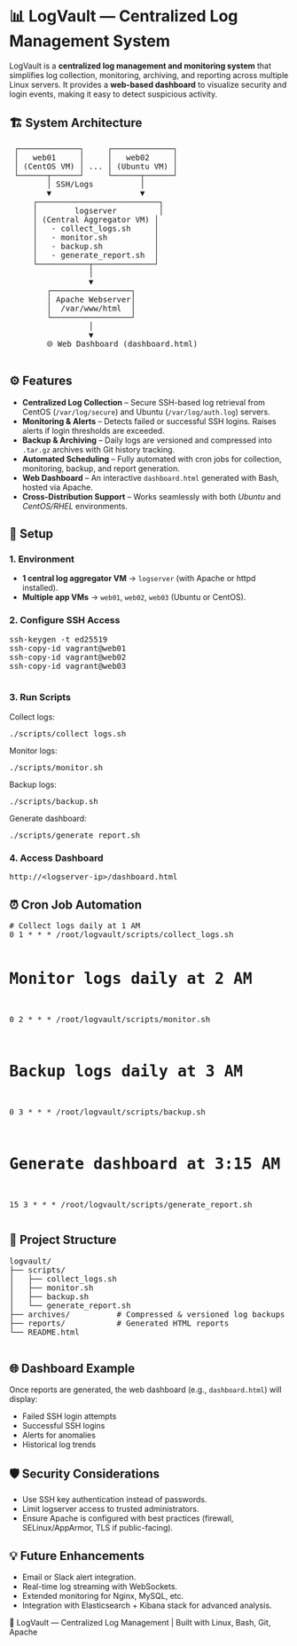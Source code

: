 <!DOCTYPE html>
<html lang="en">

<body>
<div class="container">
  <h1>📊 LogVault — Centralized Log Management System</h1>
  <p>
    LogVault is a <strong>centralized log management and monitoring system</strong> that simplifies log collection,
    monitoring, archiving, and reporting across multiple Linux servers. It provides a
    <strong>web-based dashboard</strong> to visualize security and login events, making it easy to detect suspicious activity.
  </p>

  <h2>🏗️ System Architecture</h2>
  <pre>
 ┌─────────────┐     ┌─────────────┐
 │   web01     │     │   web02     │
 │ (CentOS VM) │ ... │ (Ubuntu VM) │
 └──────┬──────┘     └──────┬──────┘
        │ SSH/Logs          │
        ▼                   ▼
     ┌──────────────────────────┐
     │        logserver         │
     │ (Central Aggregator VM) │
     │   - collect_logs.sh     │
     │   - monitor.sh          │
     │   - backup.sh           │
     │   - generate_report.sh  │
     └───────────┬─────────────┘
                 │
                 ▼
        ┌─────────────────┐
        │ Apache Webserver│
        │  /var/www/html  │
        └─────────────────┘
                 │
                 ▼
        🌐 Web Dashboard (dashboard.html)
  </pre>

  <h2>⚙️ Features</h2>
  <ul>
    <li><strong>Centralized Log Collection</strong> – Secure SSH-based log retrieval from CentOS (<code>/var/log/secure</code>) and Ubuntu (<code>/var/log/auth.log</code>) servers.</li>
    <li><strong>Monitoring & Alerts</strong> – Detects failed or successful SSH logins. Raises alerts if login thresholds are exceeded.</li>
    <li><strong>Backup & Archiving</strong> – Daily logs are versioned and compressed into <code>.tar.gz</code> archives with Git history tracking.</li>
    <li><strong>Automated Scheduling</strong> – Fully automated with cron jobs for collection, monitoring, backup, and report generation.</li>
    <li><strong>Web Dashboard</strong> – An interactive <code>dashboard.html</code> generated with Bash, hosted via Apache.</li>
    <li><strong>Cross-Distribution Support</strong> – Works seamlessly with both <em>Ubuntu</em> and <em>CentOS/RHEL</em> environments.</li>
  </ul>

  <h2>🚀 Setup</h2>
  <h3>1. Environment</h3>
  <ul>
    <li><strong>1 central log aggregator VM</strong> → <code>logserver</code> (with Apache or httpd installed).</li>
    <li><strong>Multiple app VMs</strong> → <code>web01</code>, <code>web02</code>, <code>web03</code> (Ubuntu or CentOS).</li>
  </ul>

  <h3>2. Configure SSH Access</h3>
  <pre>
ssh-keygen -t ed25519
ssh-copy-id vagrant@web01
ssh-copy-id vagrant@web02
ssh-copy-id vagrant@web03
  </pre>

  <h3>3. Run Scripts</h3>
  <p>Collect logs:</p>
  <pre>./scripts/collect_logs.sh</pre>
  <p>Monitor logs:</p>
  <pre>./scripts/monitor.sh</pre>
  <p>Backup logs:</p>
  <pre>./scripts/backup.sh</pre>
  <p>Generate dashboard:</p>
  <pre>./scripts/generate_report.sh</pre>

  <h3>4. Access Dashboard</h3>
  <pre>http://&lt;logserver-ip&gt;/dashboard.html</pre>

  <h2>⏰ Cron Job Automation</h2>
  <pre>
# Collect logs daily at 1 AM
0 1 * * * /root/logvault/scripts/collect_logs.sh

# Monitor logs daily at 2 AM
0 2 * * * /root/logvault/scripts/monitor.sh

# Backup logs daily at 3 AM
0 3 * * * /root/logvault/scripts/backup.sh

# Generate dashboard at 3:15 AM
15 3 * * * /root/logvault/scripts/generate_report.sh
  </pre>

  <h2>📂 Project Structure</h2>
  <pre>
logvault/
├── scripts/
│   ├── collect_logs.sh
│   ├── monitor.sh
│   ├── backup.sh
│   └── generate_report.sh
├── archives/          # Compressed & versioned log backups (.tar.gz)
├── reports/           # Generated HTML reports
└── README.html
  </pre>

  <h2>🌐 Dashboard Example</h2>
  <p>
    Once reports are generated, the web dashboard (e.g., <code>dashboard.html</code>) will display:
  </p>
  <ul>
    <li>Failed SSH login attempts</li>
    <li>Successful SSH logins</li>
    <li>Alerts for anomalies</li>
    <li>Historical log trends</li>
  </ul>

  <h2>🛡️ Security Considerations</h2>
  <ul>
    <li>Use SSH key authentication instead of passwords.</li>
    <li>Limit logserver access to trusted administrators.</li>
    <li>Ensure Apache is configured with best practices (firewall, SELinux/AppArmor, TLS if public-facing).</li>
  </ul>

  <h2>💡 Future Enhancements</h2>
  <ul>
    <li>Email or Slack alert integration.</li>
    <li>Real-time log streaming with WebSockets.</li>
    <li>Extended monitoring for Nginx, MySQL, etc.</li>
    <li>Integration with Elasticsearch + Kibana stack for advanced analysis.</li>
  </ul>

  <footer>
    <p>📌 LogVault — Centralized Log Management | Built with Linux, Bash, Git, Apache</p>
  </footer>
</div>
</body>
</html>
